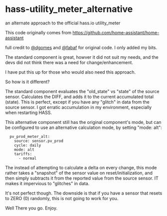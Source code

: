 # hass-utility_meter_alternative
an alternate approach to the official hass.io utility_meter

This code originally comes from 
https://github.com/home-assistant/home-assistant

full credit to [@dgomes](https://github.com/dgomes) and [@fabaf](https://github.com/fabaff) for original code.  I only added my bits.

The standard component is great, howver it did not suit my needs, and the devs did not think there was a need for change/enhancement.

I have put this up for those who would also need this approach.

So how is it different?

The standard component evaluates the "old_state" vs "state" of the source sensor.  Calculates the DIFF, and adds it to the current accumulated total (state). This is perfect, except if you have any "glitch" in data from the source sensor.  I got erratic accumulation in my environment, especially when restarting HASS.

This alternative component still has the original component's mode, but can be configured to use an alternative calculation mode, by setting "mode: alt": 

```
  pv_prod_meter_alt:
    source: sensor.pv_prod
    cycle: daily
    mode: alt
    tariffs:
      - normal   
```

The instead of attempting to calculate a delta on every change, this mode rather takes a "snapshot" of the sensor value on reset/initialization, and then simply subtracts it from the reported value from the source sensor.  IT makes it impervious to "glitches" in data.

It's not perfect though.  The downside is that if you have a sensor that resets to ZERO (0) randomly, this is not going to work for you.

Well There you go.
Enjoy.
